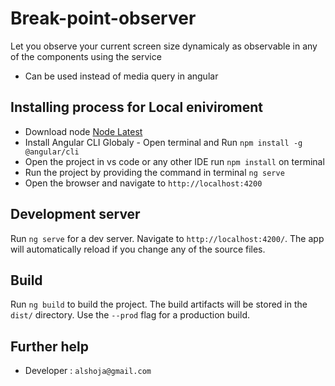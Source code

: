 # Break-point-observer
Let you observe your current screen size dynamicaly as observable in any of the components using the service
* Can be used instead of media query in angular 

## Installing process for Local eniviroment

* Download node [Node Latest](https://nodejs.org/en/)
* Install Angular CLI Globaly - Open terminal and Run `npm install -g @angular/cli`
* Open the project in vs code or any other IDE  run `npm install` on terminal
* Run the project by providing the command in terminal `ng serve`  
* Open the browser and navigate to `http://localhost:4200`

## Development server

Run `ng serve` for a dev server. Navigate to `http://localhost:4200/`. The app will automatically reload if you change any of the source files.

## Build

Run `ng build` to build the project. The build artifacts will be stored in the `dist/` directory. Use the `--prod` flag for a production build.



## Further help

- Developer : `alshoja@gmail.com`
